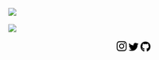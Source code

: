 <!--

### Hi there 👋
-->


![](img/gitlab_header_1_smaller.gif)



<img src="img/gitlab_header_1_smaller2.gif" width="1050px">

<p align="center">
<a href="https://www.instagram.com/matthijskamstra"><img src="img/icon/instagram.svg" width="20px"></a>
<a href="https://twitter.com/MatthijsKamstra"><img src="img/icon/twitter.svg" width="20px"></a>
<a href="https://github.com/MatthijsKamstra"><img src="img/icon/github.svg" width="20px"></a>
</p>

<!-- Actual text -->

<!--

[![Twitter][1.2]][1] [![LinkedIn][2.2]][2] [![LinkedIn][3.2]][3]


 -->


<!-- Icons -->

[1.2]: img/icon/twitter.png (twitter icon without padding)
[2.2]: img/icon/linkedin.png (LinkedIn icon without padding)
[3.2]: img/icon/github.png (LinkedIn icon without padding)

<!-- Links to your social media accounts -->

[1]: https://twitter.com/MatthijsKamstra
[2]: https://www.linkedin.com/in/matthijskamstra/
[3]: https://github.com/MatthijsKamstra




<!--
**MatthijsKamstra/matthijskamstra** is a ✨ _special_ ✨ repository because its `README.md` (this file) appears on your GitHub profile.

Here are some ideas to get you started:

- 🔭 I’m currently working on ...
- 🌱 I’m currently learning ...
- 👯 I’m looking to collaborate on ...
- 🤔 I’m looking for help with ...
- 💬 Ask me about ...
- 📫 How to reach me: ...
- 😄 Pronouns: ...
- ⚡ Fun fact: ...
-->
